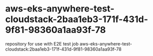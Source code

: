 # aws-eks-anywhere-test-cloudstack-2baa1eb3-171f-431d-9f81-98360a1aa93f-78
repository for use with E2E test job aws-eks-anywhere-test-cloudstack:2baa1eb3-171f-431d-9f81-98360a1aa93f-78
